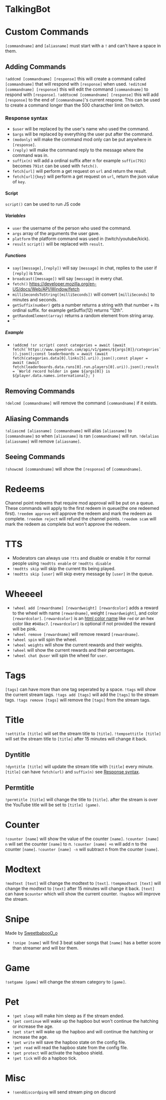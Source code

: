 # TalkingBot
# Custom Commands
`[commandname]` and `[aliasname]` must start with a `!` and can't have a space in them.
## Adding Commands
`!addcmd [commandname] [response]` this will create a command called `[commandname]` that will respond with `[response]` when used.
`!editcmd [commandname] [response]` this will edit the command `[commandname]` to respond with `[response]`.
`!addtocmd [commandname] [response]` this will add `[response]` to the end of `[commandname]`'s current respone. This can be used to create a command longer than the 500 characther limit on twitch.
### Response syntax
- `$user` will be replaced by the user's name who used the command.
- `$args` will be replaced by everything the user put after the command.
- `(modonly)` will make the command mod only can be put anywhere in `[response]`.
- `(reply)` will make the command reply to the message where the command was in.
- `suffix(n)` will add a ordinal suffix after n for example `suffix(791)` becomes `791st` can be used with `fetch()`.
- `fetch[url]` will perform a get request on `url` and return the result.
- `fetch[url]{key}` will perform a get request on `url`, return the json value of `key`.
#### Script
`script()` can be used to run JS code
##### Variables
- `user` the username of the person who used the command. 
- `args`  array of the arguments the user gave.
- `platform` the platform command was used in (twitch/youtube/kick).
- `result` `script()` will be replaced with `result`.
##### Functions
- `say([message],[reply])` will say `[message]` in chat, replies to the user if `[reply]` is true.
- `broadcast([message])` will say `[message]` in every chat.
- `fetch()` https://developer.mozilla.org/en-US/docs/Web/API/Window/fetch
- `milliSecondsToString([milliSeconds])` will convert `[milliSeconds]` to minutes and seconds.
- `getSuffix(number)` gets a number returns a string with that number + its ordinal suffix. for example getSuffix(12) returns "12th".
- `getRandomElement(array)` returns a random element from string array.
- ``
##### Example
- ``!addcmd !sr script( const categories = await (await fetch(`https://www.speedrun.com/api/v1/games/${args[0]}/categories`)).json();const leaderboards = await (await fetch(categories.data[0].links[5].uri)).json();const player =  await (await fetch(leaderboards.data.runs[0].run.players[0].uri)).json();result = `World record holder in game ${args[0]} is ${player.data.names.international};`)``
## Removing Commands
`!delcmd [commandname]` will remove the command `[commandname]` if it exists.
## Aliasing Commands
`!aliascmd [aliasname] [commandname]` will alias `[aliasname]` to `[commandname]` so when `[aliasname]` is ran `[commandname]` will run.
`!delalias [aliasname]` will remove `[aliasname]`.
## Seeing Commands
`!showcmd [commandname]` will show the `[response]` of `[commandname]`.
# Redeems
Channel point redeems that require mod approval will be put on a queue. These commands will apply to the first redeem in queue(the one redeemed first).
`!reedem approve` will approve the redeem and mark the redeem as complete.
`!reedem reject` will refund the channel points.
`!reedem scam` will mark the redeem as complete but won't approve the redeem.
# TTS
- Moderators can always use `!tts` and disable or enable it for normal people using `!modtts enable` or `!modtts disable` 
- `!modtts skip` will skip the current tts being played.
- `!modtts skip [user]` will skip every message by `[user]` in the queue.
# Wheeeel
- `!wheel add [rewardname] [rewardweight] [rewardcolor]` adds a reward to the wheel with name `[rewardname]`, weight `[rewardweight]`, and color `[rewardcolor]`.
  `[rewardcolor]` is an [html color name](https://www.w3schools.com/colors/colors_names.asp) like `red` or an hex color like `#048ac7`.
  `[rewardcolor]` is optional if not provided the reward will be pink. 
- `!wheel remove [rewardname]` will remove reward `[rewardname]`.
- `!wheel spin` will spin the wheel.
- `!wheel weights` will show the current rewards and their weights.
- `!wheel` will show the current rewards and their percentages.
- `!wheel chat @user` will spin the wheel for `user`.
# Tags
`[tags]` can have more than one tag seperated by a space.
`!tags` will show the current stream tags.
`!tags add [tags]` will add the `[tags]` to the stream tags. 
`!tags remove [tags]` will remove the `[tags]` from the stream tags.
# Title 
`!settitle [title]` will set the stream title to `[title]`.
`!tempsettitle [title]` will set the stream title to `[title]` after 15 minutes will change it back.
## Dyntitle 
`!dyntitle [title]` will update the stream title with `[title]` every minute.
`[title]` can have `fetch(url)` and `suffix(n)` see [Response syntax](#Response-syntax).
## Permtitle
`!permtitle [title]` will change the title to `[title]`. 
after the stream is over the YouTube title will be set to `[title] (game)`.
# Counter
`!counter [name]` will show the value of the counter `[name]`.
`!counter [name] n` will set the counter `[name]` to n.
`!counter [name] +n` will add n to the counter `[name]`.
`!counter [name] -n` will subtract n from the counter `[name]`.

# Modtext
`!modtext [text]` will change the modtext to `[text]`.
`!tempmodtext [text]` will change the modtext to `[text]` after 15 minutes will change it back.
`[text]` can have `$counter` which will show the current counter.
`!hapboo` will improve the stream.
# Snipe
 Made by [SweetbabooO_o](https://www.youtube.com/watch?v=9dhKjWy4v08)
 - `!snipe [name]` will find 3 beat saber songs that `[name]` has a better score than streamer and will bsr them.
# Game
`!setgame [game]` will change the stream category to `[game]`.
# Pet
- `!pet sleep` will make him sleep as if the stream ended.
- `!pet continue` will wake up the hapboo but won't continue the hatching or increase the age.
- `!pet start` will wake up the hapboo and will continue the hatching or increase the age.
- `!pet write` will save the hapboo state on the config file.
- `'pet read` will read the hapboo state from the config file.
- `!pet protect` will activate the hapboo shield.
- `!pet tick` will do a hapboo tick.
# Misc 
- `!senddiscordping` will send stream ping on discord
